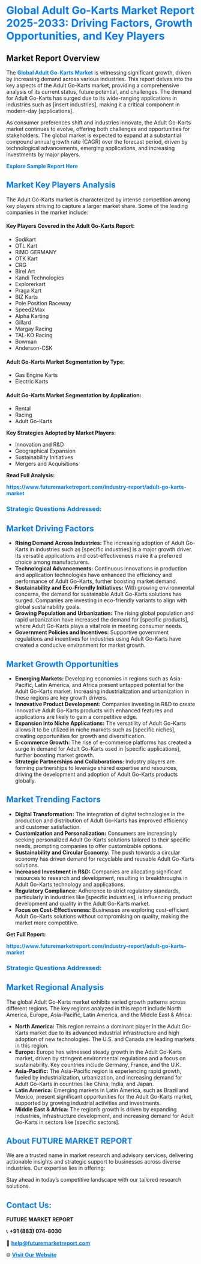 <h1 style="color: #007BFF;">Global Adult Go-Karts Market Report 2025-2033: Driving Factors, Growth Opportunities, and Key Players</h1>

<section id="overview">
<h2>Market Report Overview</h2>
<p>The <a href="https://www.futuremarketreport.com/industry-report/adult-go-karts-market" style="color: #007BFF; text-decoration: none;"><strong>Global Adult Go-Karts Market</strong></a> is witnessing significant growth, driven by increasing demand across various industries. This report delves into the key aspects of the Adult Go-Karts market, providing a comprehensive analysis of its current status, future potential, and challenges. The demand for Adult Go-Karts has surged due to its wide-ranging applications in industries such as [insert industries], making it a critical component in modern-day [applications].</p>
<p>As consumer preferences shift and industries innovate, the Adult Go-Karts market continues to evolve, offering both challenges and opportunities for stakeholders. The global market is expected to expand at a substantial compound annual growth rate (CAGR) over the forecast period, driven by technological advancements, emerging applications, and increasing investments by major players.</p>
</section>

<section id="overview">
<p><a href="https://www.futuremarketreport.com/request-sample/reportId=126298" style="color: #007BFF; text-decoration: none;"><strong>Explore Sample Report Here</strong></a></p>
</section>

<section id="key-players">
<h2 style="color: #007BFF;">Market Key Players Analysis</h2>
<p>The Adult Go-Karts market is characterized by intense competition among key players striving to capture a larger market share. Some of the leading companies in the market include:</p>
<h4>Key Players Covered in the Adult Go-Karts Report:</h4>
<ul><li>Sodikart</li><li>OTL Kart</li><li>RiMO GERMANY</li><li>OTK Kart</li><li>CRG</li><li>Birel Art</li><li>Kandi Technologies</li><li>Explorerkart</li><li>Praga Kart</li><li>BIZ Karts</li><li>Pole Position Raceway</li><li>Speed2Max</li><li>Alpha Karting</li><li>Gillard</li><li>Margay Racing</li><li>TAL-KO Racing</li><li>Bowman</li><li>Anderson-CSK</li></ul>
<h4>Adult Go-Karts Market Segmentation by Type:</h4>
<ul><li>Gas Engine Karts</li><li>Electric Karts</li></ul>

<h4>Adult Go-Karts Market Segmentation by Application:</h4>
<ul><li>Rental</li><li>Racing</li><li>Adult Go-Karts</li></ul>
<p><strong>Key Strategies Adopted by Market Players:</strong></p>
<ul>
<li>Innovation and R&D</li>
<li>Geographical Expansion</li>
<li>Sustainability Initiatives</li>
<li>Mergers and Acquisitions</li>
</ul>
</section>

<section>
<p><strong>Read Full Analysis: </strong></p><a href="https://www.futuremarketreport.com/industry-report/adult-go-karts-market" style="color: #007BFF; text-decoration: none;"><strong>https://www.futuremarketreport.com/industry-report/adult-go-karts-market</strong></a>
<h3 style="color: #007BFF;">Strategic Questions Addressed:</h3>
</section>

<section id="driving-factors">
<h2 style="color: #007BFF;">Market Driving Factors</h2>
<ul>
<li><strong>Rising Demand Across Industries:</strong> The increasing adoption of Adult Go-Karts in industries such as [specific industries] is a major growth driver. Its versatile applications and cost-effectiveness make it a preferred choice among manufacturers.</li>
<li><strong>Technological Advancements:</strong> Continuous innovations in production and application technologies have enhanced the efficiency and performance of Adult Go-Karts, further boosting market demand.</li>
<li><strong>Sustainability and Eco-Friendly Initiatives:</strong> With growing environmental concerns, the demand for sustainable Adult Go-Karts solutions has surged. Companies are investing in eco-friendly variants to align with global sustainability goals.</li>
<li><strong>Growing Population and Urbanization:</strong> The rising global population and rapid urbanization have increased the demand for [specific products], where Adult Go-Karts plays a vital role in meeting consumer needs.</li>
<li><strong>Government Policies and Incentives:</strong> Supportive government regulations and incentives for industries using Adult Go-Karts have created a conducive environment for market growth.</li>
</ul>
</section>

<section id="growth-opportunities">
<h2 style="color: #007BFF;">Market Growth Opportunities</h2>
<ul>
<li><strong>Emerging Markets:</strong> Developing economies in regions such as Asia-Pacific, Latin America, and Africa present untapped potential for the Adult Go-Karts market. Increasing industrialization and urbanization in these regions are key growth drivers.</li>
<li><strong>Innovative Product Development:</strong> Companies investing in R&D to create innovative Adult Go-Karts products with enhanced features and applications are likely to gain a competitive edge.</li>
<li><strong>Expansion into Niche Applications:</strong> The versatility of Adult Go-Karts allows it to be utilized in niche markets such as [specific niches], creating opportunities for growth and diversification.</li>
<li><strong>E-commerce Growth:</strong> The rise of e-commerce platforms has created a surge in demand for Adult Go-Karts used in [specific applications], further boosting market growth.</li>
<li><strong>Strategic Partnerships and Collaborations:</strong> Industry players are forming partnerships to leverage shared expertise and resources, driving the development and adoption of Adult Go-Karts products globally.</li>
</ul>
</section>

<section id="trending-factors">
<h2 style="color: #007BFF;">Market Trending Factors</h2>
<ul>
<li><strong>Digital Transformation:</strong> The integration of digital technologies in the production and distribution of Adult Go-Karts has improved efficiency and customer satisfaction.</li>
<li><strong>Customization and Personalization:</strong> Consumers are increasingly seeking personalized Adult Go-Karts solutions tailored to their specific needs, prompting companies to offer customizable options.</li>
<li><strong>Sustainability and Circular Economy:</strong> The push towards a circular economy has driven demand for recyclable and reusable Adult Go-Karts solutions.</li>
<li><strong>Increased Investment in R&D:</strong> Companies are allocating significant resources to research and development, resulting in breakthroughs in Adult Go-Karts technology and applications.</li>
<li><strong>Regulatory Compliance:</strong> Adherence to strict regulatory standards, particularly in industries like [specific industries], is influencing product development and quality in the Adult Go-Karts market.</li>
<li><strong>Focus on Cost-Effectiveness:</strong> Businesses are exploring cost-efficient Adult Go-Karts solutions without compromising on quality, making the market more competitive.</li>
</ul>
</section>

<section>
<p><strong>Get Full Report: </strong></p><a href="https://www.futuremarketreport.com/industry-report/adult-go-karts-market" style="color: #007BFF; text-decoration: none;"><strong>https://www.futuremarketreport.com/industry-report/adult-go-karts-market</strong></a>
<h3 style="color: #007BFF;">Strategic Questions Addressed:</h3>
</section>


<section id="regional-analysis">
<h2 style="color: #007BFF;">Market Regional Analysis</h2>
<p>The global Adult Go-Karts market exhibits varied growth patterns across different regions. The key regions analyzed in this report include North America, Europe, Asia-Pacific, Latin America, and the Middle East & Africa:</p>
<ul>
<li><strong>North America:</strong> This region remains a dominant player in the Adult Go-Karts market due to its advanced industrial infrastructure and high adoption of new technologies. The U.S. and Canada are leading markets in this region.</li>
<li><strong>Europe:</strong> Europe has witnessed steady growth in the Adult Go-Karts market, driven by stringent environmental regulations and a focus on sustainability. Key countries include Germany, France, and the U.K.</li>
<li><strong>Asia-Pacific:</strong> The Asia-Pacific region is experiencing rapid growth, fueled by industrialization, urbanization, and increasing demand for Adult Go-Karts in countries like China, India, and Japan.</li>
<li><strong>Latin America:</strong> Emerging markets in Latin America, such as Brazil and Mexico, present significant opportunities for the Adult Go-Karts market, supported by growing industrial activities and investments.</li>
<li><strong>Middle East & Africa:</strong> The region’s growth is driven by expanding industries, infrastructure development, and increasing demand for Adult Go-Karts in sectors like [specific sectors].</li>
</ul>
</section>

<footer>
<h2 style="color: #007BFF;">About FUTURE MARKET REPORT</h2>
<p>We are a trusted name in market research and advisory services, delivering actionable insights and strategic support to businesses across diverse industries. Our expertise lies in offering:</p>

<p>Stay ahead in today’s competitive landscape with our tailored research solutions.</p>

<h2 style="color: #007BFF;">Contact Us:</h2>
<p><strong>FUTURE MARKET REPORT</strong></p>
<p>📞 <strong>+91 (883) 074-8030</strong></p>
<p>📧 <strong><a href="mailto:help@futuremarketreport.com" style="color: #007BFF;">help@futuremarketreport.com</a></strong></p>
<p>🌐 <strong><a href="https://www.futuremarketreport.com/" style="color: #007BFF;">Visit Our Website</a></strong></p>
</footer>
